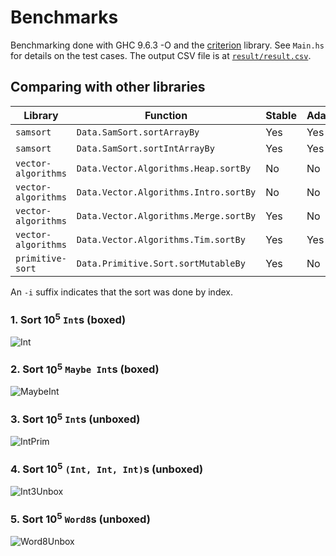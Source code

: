 # Benchmarks

Benchmarking done with GHC 9.6.3 -O and the [criterion](https://hackage.haskell.org/package/criterion)
library. See `Main.hs` for details on the test cases. The output CSV file
is at [`result/result.csv`](result/result.csv).

## Comparing with other libraries

| Library             | Function                              | Stable | Adaptive | Label        |
| ---                 | ---                                   | ---    | ---      | ---          |
| `samsort`           | `Data.SamSort.sortArrayBy`            | Yes    | Yes      | `ssArray`    |
| `samsort`           | `Data.SamSort.sortIntArrayBy`         | Yes    | Yes      | `ssIntArray` |
| `vector-algorithms` | `Data.Vector.Algorithms.Heap.sortBy`  | No     | No       | `vaHeap`     |
| `vector-algorithms` | `Data.Vector.Algorithms.Intro.sortBy` | No     | No       | `vaIntro`    |
| `vector-algorithms` | `Data.Vector.Algorithms.Merge.sortBy` | Yes    | No       | `vaMerge`    |
| `vector-algorithms` | `Data.Vector.Algorithms.Tim.sortBy`   | Yes    | Yes      | `vaTim`      |
| `primitive-sort`    | `Data.Primitive.Sort.sortMutableBy`   | Yes    | No       | `ps`         |

An `-i` suffix indicates that the sort was done by index.

### 1. Sort $10^5$ `Int`s (boxed)

![Int](https://github.com/meooow25/samsort/assets/13716304/5d6887f6-c5a6-4a83-b173-49885d09e48d)

### 2. Sort $10^5$ `Maybe Int`s (boxed)

![MaybeInt](https://github.com/meooow25/samsort/assets/13716304/8233588b-0648-42f8-be04-9a1e86d5f537)

### 3. Sort $10^5$ `Int`s (unboxed)

![IntPrim](https://github.com/meooow25/samsort/assets/13716304/e8fd8bc6-f89c-4d34-ba9d-5b9aae346c64)

### 4. Sort $10^5$ `(Int, Int, Int)`s (unboxed)

![Int3Unbox](https://github.com/meooow25/samsort/assets/13716304/fde8526e-10a6-4ed0-8edd-22d7f54a39c0)

### 5. Sort $10^5$ `Word8`s (unboxed)

![Word8Unbox](https://github.com/meooow25/samsort/assets/13716304/658b0374-7394-48a2-a748-13956bfb3cf0)

